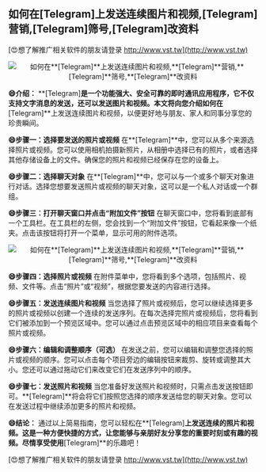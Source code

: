 ## **如何在**[Telegram]**上发送连续图片和视频,**[Telegram]**营销,**[Telegram]**筛号,**[Telegram]**改资料**

[😍想了解推广相关软件的朋友请登录 http://www.vst.tw](http://www.vst.tw)

 <center><img src="https://vst.tw/MP4/tuiguang/png/8.png" alt="如何在**[Telegram]**上发送连续图片和视频,**[Telegram]**营销,**[Telegram]**筛号,**[Telegram]**改资料"></center>

**😄介绍：**
**[Telegram]**是一个功能强大、安全可靠的即时通讯应用程序，它不仅支持文字消息的发送，还可以发送图片和视频。本文将向您介绍如何在**[Telegram]**上发送连续图片和视频，以便更好地与朋友、家人和同事分享您的珍贵瞬间。

**😄步骤一：选择要发送的照片或视频**
在**[Telegram]**中，您可以从多个来源选择照片或视频。您可以使用相机拍摄新照片，从相册中选择已有的照片，或者选择其他存储设备上的文件。确保您的照片和视频已经保存在您的设备上。

**😄步骤二：选择聊天对象**
在**[Telegram]**中，您可以与一个或多个聊天对象进行对话。选择您想要发送照片或视频的聊天对象，这可以是一个私人对话或一个群组。

**😄步骤三：打开聊天窗口并点击“附加文件”按钮**
在聊天窗口中，您将看到底部有一个工具栏。在工具栏的左侧，您会找到一个“附加文件”按钮，它看起来像一个纸夹。点击该按钮将打开一个菜单，显示可用的附件选项。

 <center><img src="https://vst.tw/MP4/tuiguang/png/4.png" alt="如何在**[Telegram]**上发送连续图片和视频,**[Telegram]**营销,**[Telegram]**筛号,**[Telegram]**改资料"></center>

**😄步骤四：选择照片或视频**
在附件菜单中，您将看到多个选项，包括照片、视频、文件等。点击“照片”或“视频”，根据您要发送的内容进行选择。

**😄步骤五：发送连续图片和视频**
当您选择了照片或视频后，您可以继续选择更多的照片或视频以创建一个连续的发送序列。在每次选择完照片或视频后，您将看到它们被添加到一个预览区域中。您可以通过点击预览区域中的相应项目来查看每个照片或视频。

**😄步骤六：编辑和调整顺序（可选）**
在发送之前，您可以编辑和调整您选择的照片或视频的顺序。您可以点击每个项目旁边的编辑按钮来裁剪、旋转或调整其大小。您还可以通过拖动它们来改变它们在发送序列中的顺序。

**😄步骤七：发送照片和视频**
当您准备好发送照片和视频时，只需点击发送按钮即可。**[Telegram]**将会将它们按照您选择的顺序发送给您的聊天对象。您可以在发送过程中继续添加更多的照片和视频。

**😄结论：**
通过以上简易指南，您可以轻松在**[Telegram]**上发送连续的照片和视频。这是一种方便快捷的方式，让您能够与亲朋好友分享您的重要时刻或有趣的视频。尽情享受使用**[Telegram]**的乐趣吧！

[😍想了解推广相关软件的朋友请登录 http://www.vst.tw](http://www.vst.tw)



